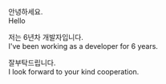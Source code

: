 안녕하세요.<br>
Hello

저는 6년차 개발자입니다.<br>
I've been working as a developer for 6 years.

잘부탁드립니다.<br>
I look forward to your kind cooperation.
